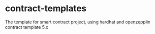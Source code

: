 # contract-templates
The template for smart contract project, using hardhat and openzepplin contract template 5.x
